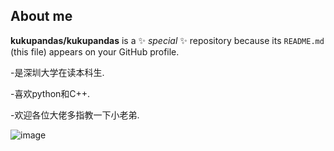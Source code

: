 ## About me 


**kukupandas/kukupandas** is a ✨ _special_ ✨ repository because its `README.md` (this file) appears on your GitHub profile.

-是深圳大学在读本科生.

-喜欢python和C++.

-欢迎各位大佬多指教一下小老弟.

![image](https://github.com/user-attachments/assets/2996f926-9cb3-4520-8317-32faf742cd3d)

